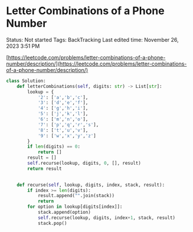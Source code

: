 # Letter Combinations of a Phone Number

Status: Not started
Tags: BackTracking
Last edited time: November 26, 2023 3:51 PM

[https://leetcode.com/problems/letter-combinations-of-a-phone-number/description/](https://leetcode.com/problems/letter-combinations-of-a-phone-number/description/)

```python
class Solution:
    def letterCombinations(self, digits: str) -> List[str]:
        lookup = {
            '2': ['a','b','c'],
            '3': ['d','e','f'],
            '4': ['g','h','i'],
            '5': ['j','k','l'],
            '6': ['m','n','o'],
            '7': ['p','q','r','s'],
            '8': ['t','u','v'],
            '9': ['w','x','y','z']
        }
        if len(digits) == 0:
            return []
        result = []
        self.recurse(lookup, digits, 0, [], result)
        return result

    
    def recurse(self, lookup, digits, index, stack, result):
        if index >= len(digits):
            result.append("".join(stack))
            return
        for option in lookup[digits[index]]:
            stack.append(option)
            self.recurse(lookup, digits, index+1, stack, result)
            stack.pop()
```